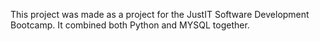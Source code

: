 This project was made as a project for the JustIT Software Development Bootcamp. It combined both Python and MYSQL together.
